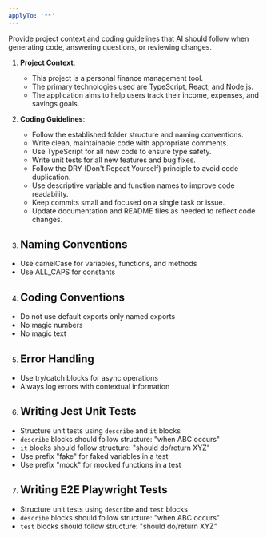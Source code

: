 ```yaml
---
applyTo: '**'
---
```


Provide project context and coding guidelines that AI should follow when generating code, answering questions, or reviewing changes.

1. **Project Context**:
   - This project is a personal finance management tool.
   - The primary technologies used are TypeScript, React, and Node.js.
   - The application aims to help users track their income, expenses, and savings goals.

2. **Coding Guidelines**:
   - Follow the established folder structure and naming conventions.
   - Write clean, maintainable code with appropriate comments.
   - Use TypeScript for all new code to ensure type safety.
   - Write unit tests for all new features and bug fixes.
   - Follow the DRY (Don't Repeat Yourself) principle to avoid code duplication.
   - Use descriptive variable and function names to improve code readability.
   - Keep commits small and focused on a single task or issue.
   - Update documentation and README files as needed to reflect code changes.

3. ## Naming Conventions

- Use camelCase for variables, functions, and methods
- Use ALL_CAPS for constants

4. ## Coding Conventions

- Do not use default exports only named exports
- No magic numbers
- No magic text

5. ## Error Handling

- Use try/catch blocks for async operations
- Always log errors with contextual information

6. ## Writing Jest Unit Tests

- Structure unit tests using `describe` and `it` blocks
- `describe` blocks should follow structure: "when ABC occurs"
- `it` blocks should follow structure: "should do/return XYZ"
- Use prefix "fake" for faked variables in a test
- Use prefix "mock" for mocked functions in a test

7. ## Writing E2E Playwright Tests

- Structure unit tests using `describe` and `test` blocks
- `describe` blocks should follow structure: "when ABC occurs"
- `test` blocks should follow structure: "should do/return XYZ"
